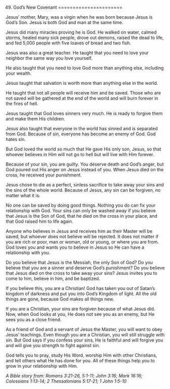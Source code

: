 49. God’s New Covenant
======================

Jesus’ mother, Mary, was a virgin when he was born because Jesus is
God’s Son. Jesus is both God and man at the same time.

Jesus did many miracles proving he is God. He walked on water, calmed
storms, healed many sick people, drove out demons, raised the dead to
life, and fed 5,000 people with five loaves of bread and two fish.

Jesus was also a great teacher. He taught that you need to love your
neighbor the same way you love yourself.

He also taught that you need to love God more than anything else,
including your wealth.

Jesus taught that salvation is worth more than anything else in the
world.

He taught that not all people will receive him and be saved. Those who
are not saved will be gathered at the end of the world and will burn
forever in the fires of hell.

Jesus taught that God loves sinners very much. He is ready to forgive
them and make them His children.

Jesus also taught that everyone in the world has sinned and is separated
from God. Because of sin, everyone has become an enemy of God. God hates
sin.

But God loved the world so much that He gave His only son, Jesus, so
that whoever believes in Him will not go to hell but will live with Him
forever.

Because of your sin, you are guilty. You deserve death and God’s anger,
but God poured out His anger on Jesus instead of you. When Jesus died on
the cross, he received your punishment.

Jesus chose to die as a perfect, sinless sacrifice to take away your
sins and the sins of the whole world. Because of Jesus, any sin can be
forgiven, no matter what it is.

No one can be saved by doing good things. Nothing you do can fix your
relationship with God. Your sins can only be washed away if you believe
that Jesus is the Son of God, that he died on the cross in your place,
and that God raised him to life again.

Anyone who believes in Jesus and receives him as their Master will be
saved, but whoever does not believe will be rejected. It does not matter
if you are rich or poor, man or woman, old or young, or where you are
from. God loves you and wants you to believe in Jesus so He can have a
relationship with you.

Do you believe that Jesus is the Messiah, the only Son of God? Do you
believe that you are a sinner and deserve God’s punishment? Do you
believe that Jesus died on the cross to take away your sins? Jesus
invites you to come to him, believe in him, and be baptized.

If you believe this, you are a Christian! God has taken you out of
Satan’s kingdom of darkness and put you into God’s Kingdom of light. All
the old things are gone, because God makes all things new.

If you are a Christian, your sins are forgiven because of what Jesus
did. Now, when God looks at you, He does not see you as an enemy, but He
sees you as a close friend.

As a friend of God and a servant of Jesus the Master, you will want to
obey Jesus’ teachings. Even though you are a Christian, you will still
struggle with sin. But God says if you confess your sins, He is faithful
and will forgive you and will give you strength to fight against sin.

God tells you to pray, study His Word, worship Him with other
Christians, and tell others what He has done for you. All of these
things help you to grow in your relationship with Him.

*A Bible story from: Romans 3:21-26, 5:1-11; John 3:16; Mark 16:16;
Colossians 1:13-14; 2 Thessalonians 5:17-21; 1 John 1:5-10*
